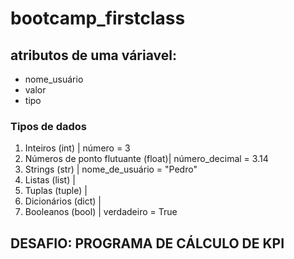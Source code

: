 # bootcamp_firstclass
## atributos de uma váriavel:

- nome_usuário
- valor
- tipo

### Tipos de dados

1) Inteiros (int) | número = 3
2) Números de ponto flutuante (float)| número_decimal = 3.14
3) Strings (str) | nome_de_usuário = "Pedro"
4) Listas (list) |
5) Tuplas (tuple) |
6) Dicionários (dict) |
7) Booleanos (bool) | verdadeiro = True




## DESAFIO: PROGRAMA DE CÁLCULO DE KPI
